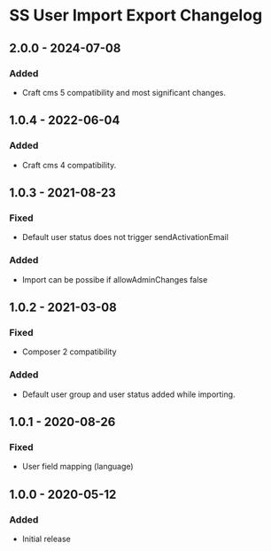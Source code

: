 # SS User Import Export Changelog

## 2.0.0 - 2024-07-08
### Added
- Craft cms 5 compatibility and most significant changes.

## 1.0.4 - 2022-06-04
### Added
- Craft cms 4 compatibility.

## 1.0.3 - 2021-08-23
### Fixed
- Default user status does not trigger sendActivationEmail

### Added
- Import can be possibe if allowAdminChanges false

## 1.0.2 - 2021-03-08
### Fixed
- Composer 2 compatibility

### Added
- Default user group and user status added while importing.

## 1.0.1 - 2020-08-26
### Fixed
- User field mapping (language)

## 1.0.0 - 2020-05-12
### Added
- Initial release
